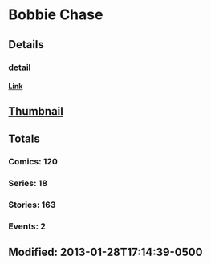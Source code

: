 # Bobbie  Chase 
## Details
### detail
#### [Link](http://marvel.com/comics/creators/5075/bobbie_chase?utm_campaign=apiRef&utm_source=225578a89fc76f3d20fbffda5d17a88d)
## [Thumbnail](http://i.annihil.us/u/prod/marvel/i/mg/c/30/4bb87f7a4cc30.jpg)
## Totals
### Comics: 120
### Series: 18
### Stories: 163
### Events: 2
## Modified: 2013-01-28T17:14:39-0500